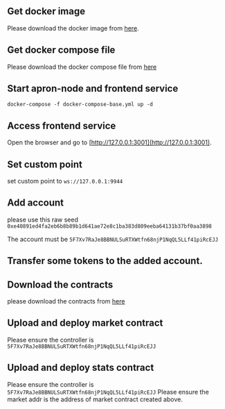 ## Get docker image
Please download the docker image from [here](https://hub.docker.com/r/apronnetwork/apron-node/).

## Get docker compose file
Please download the docker compose file from [here](https://github.com/Apron-Network/apron-node/blob/upgrade_contract/scripts/docker-compose-base.yml)

## Start apron-node and frontend service

```
docker-compose -f docker-compose-base.yml up -d
```

## Access frontend service
Open the browser and go to [http://127.0.0.1:3001](http://127.0.0.1:3001).

## Set custom point

set custom point to `ws://127.0.0.1:9944`

## Add account 

please use this raw seed `0xe40891ed4fa2eb6b8b89b1d641ae72e8c1ba383d809eeba64131b37bf0aa3898` 

The account must be `5F7Xv7RaJe8BBNULSuRTXWtfn68njP1NqQL5LLf41piRcEJJ`

## Transfer some tokens to the added account.

## Download the contracts
please download the contracts from [here](https://github.com/Apron-Network/apron-gateway-rust/tree/main/release)

## Upload and deploy market contract
Please ensure the controller is `5F7Xv7RaJe8BBNULSuRTXWtfn68njP1NqQL5LLf41piRcEJJ`

## Upload and deploy stats contract
Please ensure the controller is `5F7Xv7RaJe8BBNULSuRTXWtfn68njP1NqQL5LLf41piRcEJJ`
Please ensure the market addr is the address of market contract created above.


